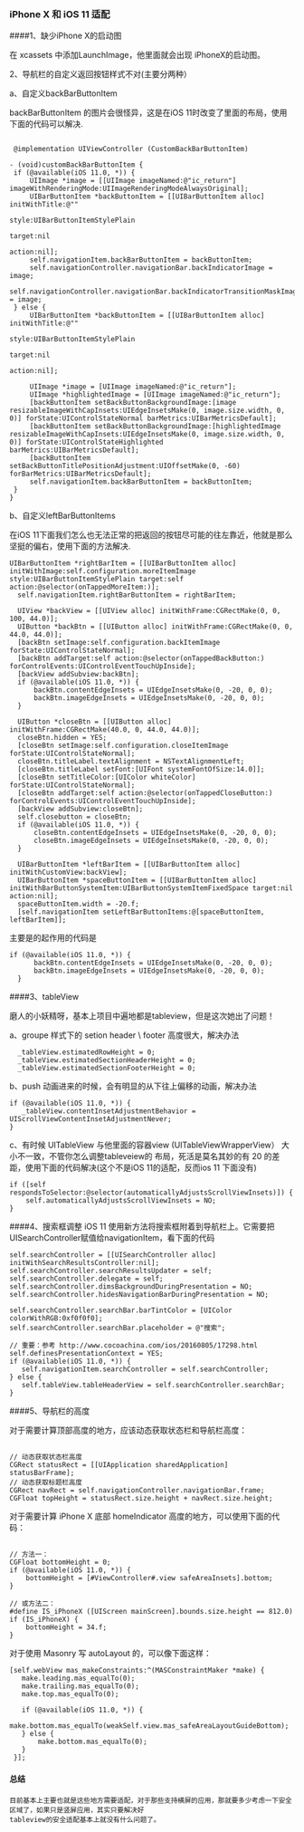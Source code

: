 ### iPhone X 和 iOS 11 适配

####1、缺少iPhone X的启动图

   在 xcassets 中添加LaunchImage，他里面就会出现 iPhoneX的启动图。
	
2、导航栏的自定义返回按钮样式不对(主要分两种）
	
   a、自定义backBarButtonItem
	
   backBarButtonItem 的图片会很怪异，这是在iOS 11时改变了里面的布局，使用下面的代码可以解决.
   
   ```oc
   
	@implementation UIViewController (CustomBackBarButtonItem)

- (void)customBackBarButtonItem {
    if (@available(iOS 11.0, *)) {
        UIImage *image = [[UIImage imageNamed:@"ic_return"] imageWithRenderingMode:UIImageRenderingModeAlwaysOriginal];
        UIBarButtonItem *backButtonItem = [[UIBarButtonItem alloc] initWithTitle:@""
                                                                           style:UIBarButtonItemStylePlain
                                                                          target:nil
                                                                          action:nil];
        self.navigationItem.backBarButtonItem = backButtonItem;
        self.navigationController.navigationBar.backIndicatorImage = image;
        self.navigationController.navigationBar.backIndicatorTransitionMaskImage = image;
    } else {
        UIBarButtonItem *backButtonItem = [[UIBarButtonItem alloc] initWithTitle:@""
                                                                             style:UIBarButtonItemStylePlain
                                                                            target:nil
                                                                            action:nil];
        
        UIImage *image = [UIImage imageNamed:@"ic_return"];
        UIImage *highlightedImage = [UIImage imageNamed:@"ic_return"];
        [backButtonItem setBackButtonBackgroundImage:[image resizableImageWithCapInsets:UIEdgeInsetsMake(0, image.size.width, 0, 0)] forState:UIControlStateNormal barMetrics:UIBarMetricsDefault];
        [backButtonItem setBackButtonBackgroundImage:[highlightedImage resizableImageWithCapInsets:UIEdgeInsetsMake(0, image.size.width, 0, 0)] forState:UIControlStateHighlighted barMetrics:UIBarMetricsDefault];
        [backButtonItem setBackButtonTitlePositionAdjustment:UIOffsetMake(0, -60) forBarMetrics:UIBarMetricsDefault];
        self.navigationItem.backBarButtonItem = backButtonItem;
    }
}
```

  b、自定义leftBarButtonItems
  
  在iOS 11下面我们怎么也无法正常的把返回的按钮尽可能的往左靠近，他就是那么坚挺的偏右，使用下面的方法解决.
  
  ```oc
  UIBarButtonItem *rightBarItem = [[UIBarButtonItem alloc] initWithImage:self.configuration.moreItemImage style:UIBarButtonItemStylePlain target:self action:@selector(onTappedMoreItem:)];
    self.navigationItem.rightBarButtonItem = rightBarItem;
    
    UIView *backView = [[UIView alloc] initWithFrame:CGRectMake(0, 0, 100, 44.0)];
    UIButton *backBtn = [[UIButton alloc] initWithFrame:CGRectMake(0, 0, 44.0, 44.0)];
    [backBtn setImage:self.configuration.backItemImage forState:UIControlStateNormal];
    [backBtn addTarget:self action:@selector(onTappedBackButton:) forControlEvents:UIControlEventTouchUpInside];
    [backView addSubview:backBtn];
    if (@available(iOS 11.0, *)) {
        backBtn.contentEdgeInsets = UIEdgeInsetsMake(0, -20, 0, 0);
        backBtn.imageEdgeInsets = UIEdgeInsetsMake(0, -20, 0, 0);
    }

    UIButton *closeBtn = [[UIButton alloc] initWithFrame:CGRectMake(40.0, 0, 44.0, 44.0)];
    closeBtn.hidden = YES;
    [closeBtn setImage:self.configuration.closeItemImage forState:UIControlStateNormal];
    closeBtn.titleLabel.textAlignment = NSTextAlignmentLeft;
    [closeBtn.titleLabel setFont:[UIFont systemFontOfSize:14.0]];
    [closeBtn setTitleColor:[UIColor whiteColor] forState:UIControlStateNormal];
    [closeBtn addTarget:self action:@selector(onTappedCloseButton:) forControlEvents:UIControlEventTouchUpInside];
    [backView addSubview:closeBtn];
    self.closebutton = closeBtn;
    if (@available(iOS 11.0, *)) {
        closeBtn.contentEdgeInsets = UIEdgeInsetsMake(0, -20, 0, 0);
        closeBtn.imageEdgeInsets = UIEdgeInsetsMake(0, -20, 0, 0);
    }

    UIBarButtonItem *leftBarItem = [[UIBarButtonItem alloc] initWithCustomView:backView];
    UIBarButtonItem *spaceButtonItem = [[UIBarButtonItem alloc] initWithBarButtonSystemItem:UIBarButtonSystemItemFixedSpace target:nil action:nil];
    spaceButtonItem.width = -20.f;
    [self.navigationItem setLeftBarButtonItems:@[spaceButtonItem, leftBarItem]];
  ```
  
  主要是的起作用的代码是
  ```oc
  if (@available(iOS 11.0, *)) {
        backBtn.contentEdgeInsets = UIEdgeInsetsMake(0, -20, 0, 0);
        backBtn.imageEdgeInsets = UIEdgeInsetsMake(0, -20, 0, 0);
    }
  ```
 
####3、tableView

   磨人的小妖精呀，基本上项目中遍地都是tableview，但是这次她出了问题！
   
   a、groupe 样式下的 setion header \ footer 高度很大，解决办法

      _tableView.estimatedRowHeight = 0;
      _tableView.estimatedSectionHeaderHeight = 0;
      _tableView.estimatedSectionFooterHeight = 0;
   
   b、push 动画进来的时候，会有明显的从下往上偏移的动画，解决办法
   
   ```oc
   if (@available(iOS 11.0, *)) {
      _tableView.contentInsetAdjustmentBehavior = UIScrollViewContentInsetAdjustmentNever;
   }
   ```
   
   c、有时候 UITableView 与他里面的容器view (UITableViewWrapperView） 大小不一致，不管你怎么调整tableveiew的
   布局，死活是莫名其妙的有 20 的差距，使用下面的代码解决(这个不是iOS 11的适配，反而ios 11 下面没有)
   
   ```oc
   if ([self respondsToSelector:@selector(automaticallyAdjustsScrollViewInsets)]) {
       self.automaticallyAdjustsScrollViewInsets = NO;
   }
   ```
   
####4、搜索框调整
   iOS 11 使用新方法将搜索框附着到导航栏上。它需要把UISearchController赋值给navigationItem，看下面的代码
   
   ```oc
   self.searchController = [[UISearchController alloc] initWithSearchResultsController:nil];
   self.searchController.searchResultsUpdater = self;
   self.searchController.delegate = self;
   self.searchController.dimsBackgroundDuringPresentation = NO;
   self.searchController.hidesNavigationBarDuringPresentation = NO;

   self.searchController.searchBar.barTintColor = [UIColor colorWithRGB:0xf0f0f0];
   self.searchController.searchBar.placeholder = @"搜索";

   // 重要：参考 http://www.cocoachina.com/ios/20160805/17298.html
   self.definesPresentationContext = YES;
   if (@available(iOS 11.0, *)) {
      self.navigationItem.searchController = self.searchController;
   } else {
      self.tableView.tableHeaderView = self.searchController.searchBar;
   }
```
   
   
####5、导航栏的高度
   
   对于需要计算顶部高度的地方，应该动态获取状态栏和导航栏高度：
   
   ```oc
   
   // 动态获取状态栏高度 
   CGRect statusRect = [[UIApplication sharedApplication] statusBarFrame]; 
   // 动态获取标题栏高度
   CGRect navRect = self.navigationController.navigationBar.frame; 
   CGFloat topHeight = statusRect.size.height + navRect.size.height;
   
   ```
   
   对于需要计算 iPhone X 底部 homeIndicator 高度的地方，可以使用下面的代码：
   
   ```oc
   
   // 方法一：
   CGFloat bottomHeight = 0;
   if (@available(iOS 11.0, *)) {
       bottomHeight = [#ViewController#.view safeAreaInsets].bottom;
   }

   // 或方法二：
   #define IS_iPhoneX ([UIScreen mainScreen].bounds.size.height == 812.0)
   if (IS_iPhoneX) {
       bottomHeight = 34.f;
   }
   
   ```
   
   对于使用 Masonry 写 autoLayout 的，可以像下面这样：
   
   ```oc
   [self.webView mas_makeConstraints:^(MASConstraintMaker *make) {
      make.leading.mas_equalTo(0);
      make.trailing.mas_equalTo(0);
      make.top.mas_equalTo(0);

      if (@available(iOS 11.0, *)) {
          make.bottom.mas_equalTo(weakSelf.view.mas_safeAreaLayoutGuideBottom);
      } else {
          make.bottom.mas_equalTo(0);
      }
    }];
   
   ```
   
   
#### 总结
    目前基本上主要也就是这些地方需要适配，对于那些支持横屏的应用，那就要多少考虑一下安全区域了，如果只是竖屏应用，其实只要解决好
    tableview的安全适配基本上就没有什么问题了。
    
